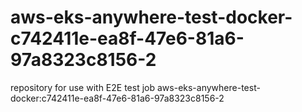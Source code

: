 # aws-eks-anywhere-test-docker-c742411e-ea8f-47e6-81a6-97a8323c8156-2
repository for use with E2E test job aws-eks-anywhere-test-docker:c742411e-ea8f-47e6-81a6-97a8323c8156-2
